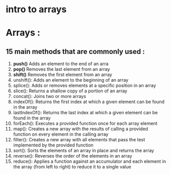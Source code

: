 # intro to arrays

# Arrays : 
  ## 15 main methods that are commonly used : 
1. **push()** Adds an element to the end of an arra
2. **pop()** Removes the last element from an array
3. **shift()** Removes the first element from an array
4. unshift():       Adds an element to the beginning of an array
5. splice():        Adds or removes elements at a specific position in an array
6. slice():         Returns a shallow copy of a portion of an array
7. concat():        Joins two or more arrays
8. indexOf():       Returns the first index at which a given element can be found in the array
9. lastIndexOf():   Returns the last index at which a given element can be found in the array
10. forEach():       Executes a provided function once for each array element
11. map():           Creates a new array with the results of calling a provided function on every element in the calling array
12. filter():        Creates a new array with all elements that pass the test implemented by the provided function
13. sort():          Sorts the elements of an array in place and returns the array
14. reverse():       Reverses the order of the elements in an array
15. reduce():        Applies a function against an accumulator and each element in the array (from left to right) to reduce it to a single value
      